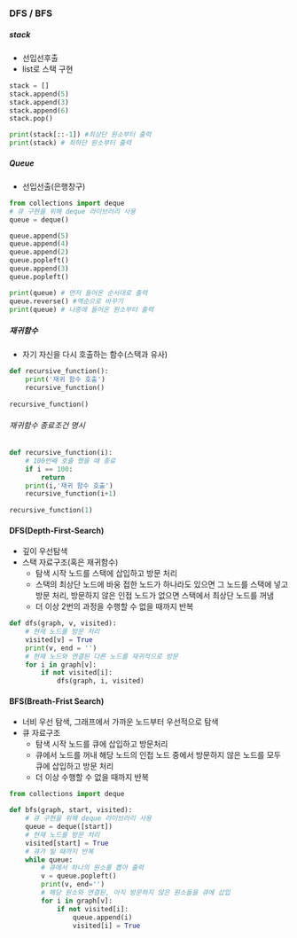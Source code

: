 ### DFS / BFS

##### stack

-  선입선후출
- list로 스택 구현

```python
stack = []
stack.append(5)
stack.append(3)
stack.append(6)
stack.pop()

print(stack[::-1]) #최상단 원소부터 출력
print(stack) # 최하단 원소부터 출력
```

##### Queue

- 선입선출(은행창구)

```python
from collections import deque
# 큐 구현을 위해 deque 라이브러리 사용
queue = deque()

queue.append(5)
queue.append(4)
queue.append(2)
queue.popleft()
queue.append(3)
queue.popleft()

print(queue) # 먼저 들어온 순서대로 출력
queue.reverse() #역순으로 바꾸기
print(queue) # 나중에 들어온 원소부터 출력
```

##### 재귀함수

- 자기 자신을 다시 호출하는 함수(스택과 유사)

```python
def recursive_function():
	print('재귀 함수 호출')
	recursive_function()
	
recursive_function()
```

###### 재귀함수 종료조건 명시

```python
def recursive_function(i):
    # 100번째 호출 했을 때 종료
    if i == 100:
        return
	print(i,'재귀 함수 호출')
	recursive_function(i+1)
	
recursive_function(1)
```

#### DFS(Depth-First-Search)

- 깊이 우선탐색
- 스택 자료구조(혹은 재귀함수)
  - 탐색 시작 노드를 스택에 삽입하고 방문 처리
  - 스택의 최상단 노드에 바웅 접한 노드가 하나라도 있으면 그 노드를 스택에 넣고 방문 처리, 방문하지 않은 인접 노드가 없으면 스택에서 최상단 노드를 꺼냄
  - 더 이상 2번의 과정을 수행할 수 없을 때까지 반복

```python
def dfs(graph, v, visited):
    # 현재 노드를 방문 처리
    visited[v] = True
    print(v, end = '')
    # 현재 노드와 연결된 다른 노드를 재귀적으로 방문
    for i in graph[v]:
        if not visited[i]:
            dfs(graph, i, visited)
```

#### BFS(Breath-Frist Search)

- 너비 우선 탐색, 그래프에서 가까운 노드부터 우선적으로 탐색
- 큐 자료구조
  - 탐색 시작 노드를 큐에 삽입하고 방문처리
  - 큐에서 노드를 꺼내 해당 노드의 인접 노드 중에서 방문하지 않은 노드를 모두 큐에 삽입하고 방문 처리
  - 더 이상 수행할 수 없을 때까지 반복

```python
from collections import deque

def bfs(graph, start, visited):
    # 큐 구현을 위해 deque 라이브러리 사용
    queue = deque([start])
    # 현재 노드를 방문 처리
    visited[start] = True
    # 큐가 빌 때까지 반복
    while queue:
        # 큐에서 하나의 원소를 뽑아 출력
        v = queue.popleft()
        print(v, end='')
        # 해당 원소와 연결된, 아직 방문하지 않은 원소들을 큐에 삽입
        for i in graph[v]:
            if not visited[i]:
                queue.append(i)
                visited[i] = True
```



